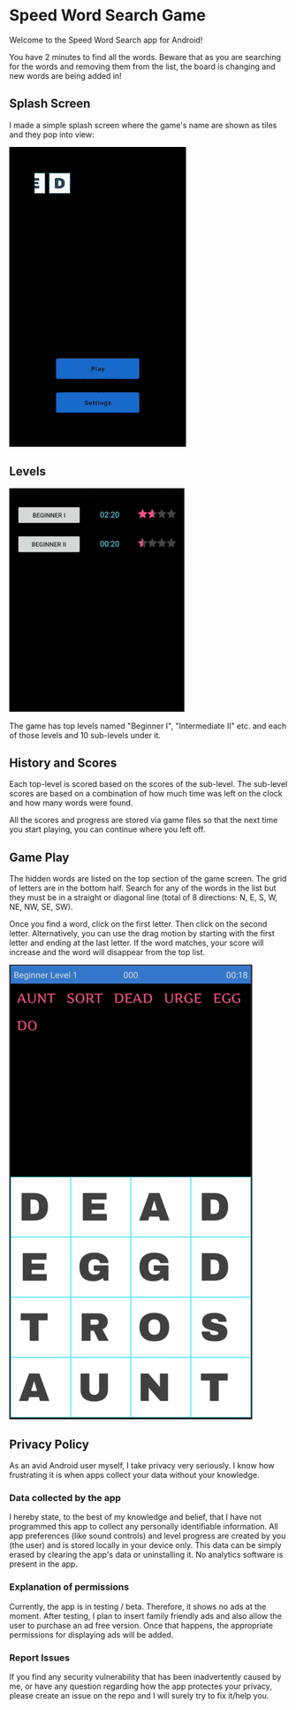 # Speed Word Search Game

Welcome to the Speed Word Search app for Android!

You have 2 minutes to find all the words. Beware that as you are searching for the words and removing them from the list, the board is changing and new words are being added in!

## Splash Screen

I made a simple splash screen where the game's name are shown as tiles and they pop into view:

![Splash Screen](docs/splash.gif)

## Levels

![Levels](docs/levels.png)

The game has top levels named "Beginner I", "Intermediate II" etc. and each of those levels and 10 sub-levels under it. 

## History and Scores

Each top-level is scored based on the scores of the sub-level. The sub-level scores are based on a combination of how much time was left on the clock and how many words were found.

All the scores and progress are stored via game files so that the next time you start playing, you can continue where you left off. 

## Game Play

The hidden words are listed on the top section of the game screen. The grid of letters are in the bottom half. Search for any of the words in the list but they must be in a straight or diagonal line (total of 8 directions: N, E, S, W, NE, NW, SE, SW).

Once you find a word, click on the first letter. Then click on the second letter. Alternatively, you can use the drag motion by starting with the first letter and ending at the last letter. If the word matches, your score will increase and the word will disappear from the top list.

![Game Play](docs/game.png)

## Privacy Policy

As an avid Android user myself, I take privacy very seriously. I know how frustrating it is when apps collect your data without your knowledge.

### Data collected by the app

I hereby state, to the best of my knowledge and belief, that I have not programmed this app to collect any personally identifiable information. All app preferences (like sound controls) and level progress are created by you (the user) and is stored locally in your device only. This data can be simply erased by clearing the app's data or uninstalling it. No analytics software is present in the app.

### Explanation of permissions

Currently, the app is in testing / beta. Therefore, it shows no ads at the moment. After testing, I plan to insert family friendly ads and also allow the user to purchase an ad free version. Once that happens, the appropriate permissions for displaying ads will be added.

### Report Issues

If you find any security vulnerability that has been inadvertently caused by me, or have any question regarding how the app protectes your privacy, please create an issue on the repo and I will surely try to fix it/help you.
